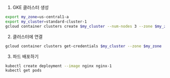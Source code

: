 1. GKE 클러스터 생성

```bash
export my_zone=us-central1-a
export my_cluster=standard-cluster-1
gcloud container clusters create $my_cluster --num-nodes 3 --zone $my_zone --enable-ip-alias
```

2. 클러스터에 연결

```bash
gcloud container clusters get-credentials $my_cluster --zone $my_zone
```

3. 파드 배포하기

```bash
kubectl create deployment --image nginx nginx-1
kubectl get pods
```